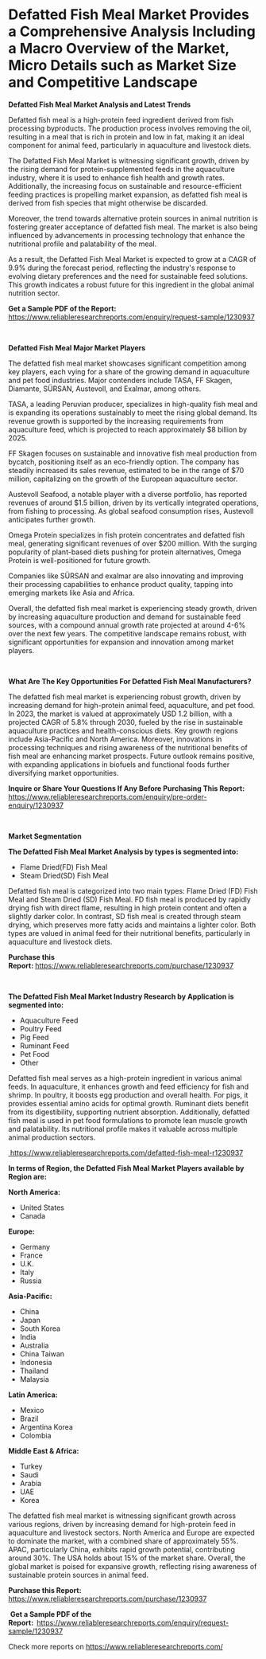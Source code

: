 <p><h1>Defatted Fish Meal Market Provides a Comprehensive Analysis Including a Macro Overview of the Market, Micro Details such as Market Size and Competitive Landscape</h1></p><p><strong>Defatted Fish Meal Market Analysis and Latest Trends</strong></p>
<p><p>Defatted fish meal is a high-protein feed ingredient derived from fish processing byproducts. The production process involves removing the oil, resulting in a meal that is rich in protein and low in fat, making it an ideal component for animal feed, particularly in aquaculture and livestock diets. </p><p>The Defatted Fish Meal Market is witnessing significant growth, driven by the rising demand for protein-supplemented feeds in the aquaculture industry, where it is used to enhance fish health and growth rates. Additionally, the increasing focus on sustainable and resource-efficient feeding practices is propelling market expansion, as defatted fish meal is derived from fish species that might otherwise be discarded. </p><p>Moreover, the trend towards alternative protein sources in animal nutrition is fostering greater acceptance of defatted fish meal. The market is also being influenced by advancements in processing technology that enhance the nutritional profile and palatability of the meal. </p><p>As a result, the Defatted Fish Meal Market is expected to grow at a CAGR of 9.9% during the forecast period, reflecting the industry's response to evolving dietary preferences and the need for sustainable feed solutions. This growth indicates a robust future for this ingredient in the global animal nutrition sector.</p></p>
<p><strong>Get a Sample PDF of the Report:&nbsp;</strong> <a href="https://www.reliableresearchreports.com/enquiry/request-sample/1230937?utm_campaign=2745&utm_medium=2&utm_source=Github&utm_content=ia&utm_term=03042025&utm_id=defatted-fish-meal">https://www.reliableresearchreports.com/enquiry/request-sample/1230937</a></p>
<p>&nbsp;</p>
<p><strong>Defatted Fish Meal Major Market Players</strong></p>
<p><p>The defatted fish meal market showcases significant competition among key players, each vying for a share of the growing demand in aquaculture and pet food industries. Major contenders include TASA, FF Skagen, Diamante, SÜRSAN, Austevoll, and Exalmar, among others.</p><p>TASA, a leading Peruvian producer, specializes in high-quality fish meal and is expanding its operations sustainably to meet the rising global demand. Its revenue growth is supported by the increasing requirements from aquaculture feed, which is projected to reach approximately $8 billion by 2025.</p><p>FF Skagen focuses on sustainable and innovative fish meal production from bycatch, positioning itself as an eco-friendly option. The company has steadily increased its sales revenue, estimated to be in the range of $70 million, capitalizing on the growth of the European aquaculture sector.</p><p>Austevoll Seafood, a notable player with a diverse portfolio, has reported revenues of around $1.5 billion, driven by its vertically integrated operations, from fishing to processing. As global seafood consumption rises, Austevoll anticipates further growth.</p><p>Omega Protein specializes in fish protein concentrates and defatted fish meal, generating significant revenues of over $200 million. With the surging popularity of plant-based diets pushing for protein alternatives, Omega Protein is well-positioned for future growth.</p><p>Companies like SÜRSAN and exalmar are also innovating and improving their processing capabilities to enhance product quality, tapping into emerging markets like Asia and Africa.</p><p>Overall, the defatted fish meal market is experiencing steady growth, driven by increasing aquaculture production and demand for sustainable feed sources, with a compound annual growth rate projected at around 4-6% over the next few years. The competitive landscape remains robust, with significant opportunities for expansion and innovation among market players.</p></p>
<p>&nbsp;</p>
<p><strong>What Are The Key Opportunities For Defatted Fish Meal Manufacturers?</strong></p>
<p><p>The defatted fish meal market is experiencing robust growth, driven by increasing demand for high-protein animal feed, aquaculture, and pet food. In 2023, the market is valued at approximately USD 1.2 billion, with a projected CAGR of 5.8% through 2030, fueled by the rise in sustainable aquaculture practices and health-conscious diets. Key growth regions include Asia-Pacific and North America. Moreover, innovations in processing techniques and rising awareness of the nutritional benefits of fish meal are enhancing market prospects. Future outlook remains positive, with expanding applications in biofuels and functional foods further diversifying market opportunities.</p></p>
<p><strong>Inquire or Share Your Questions If Any Before Purchasing This Report:</strong> <a href="https://www.reliableresearchreports.com/enquiry/pre-order-enquiry/1230937?utm_campaign=2745&utm_medium=2&utm_source=Github&utm_content=ia&utm_term=03042025&utm_id=defatted-fish-meal">https://www.reliableresearchreports.com/enquiry/pre-order-enquiry/1230937</a></p>
<p>&nbsp;</p>
<p><strong>Market Segmentation</strong></p>
<p><strong>The Defatted Fish Meal Market Analysis by types is segmented into:</strong></p>
<p><ul><li>Flame Dried(FD) Fish Meal</li><li>Steam Dried(SD) Fish Meal</li></ul></p>
<p><p>Defatted fish meal is categorized into two main types: Flame Dried (FD) Fish Meal and Steam Dried (SD) Fish Meal. FD fish meal is produced by rapidly drying fish with direct flame, resulting in high protein content and often a slightly darker color. In contrast, SD fish meal is created through steam drying, which preserves more fatty acids and maintains a lighter color. Both types are valued in animal feed for their nutritional benefits, particularly in aquaculture and livestock diets.</p></p>
<p><strong>Purchase this Report:&nbsp;</strong><a href="https://www.reliableresearchreports.com/purchase/1230937?utm_campaign=2745&utm_medium=2&utm_source=Github&utm_content=ia&utm_term=03042025&utm_id=defatted-fish-meal">https://www.reliableresearchreports.com/purchase/1230937</a></p>
<p>&nbsp;</p>
<p><strong>The Defatted Fish Meal Market Industry Research by Application is segmented into:</strong></p>
<p><ul><li>Aquaculture Feed</li><li>Poultry Feed</li><li>Pig Feed</li><li>Ruminant Feed</li><li>Pet Food</li><li>Other</li></ul></p>
<p><p>Defatted fish meal serves as a high-protein ingredient in various animal feeds. In aquaculture, it enhances growth and feed efficiency for fish and shrimp. In poultry, it boosts egg production and overall health. For pigs, it provides essential amino acids for optimal growth. Ruminant diets benefit from its digestibility, supporting nutrient absorption. Additionally, defatted fish meal is used in pet food formulations to promote lean muscle growth and palatability. Its nutritional profile makes it valuable across multiple animal production sectors.</p></p>
<p><a href="https://www.reliableresearchreports.com/defatted-fish-meal-r1230937?utm_campaign=2745&utm_medium=2&utm_source=Github&utm_content=ia&utm_term=03042025&utm_id=defatted-fish-meal">&nbsp;https://www.reliableresearchreports.com/defatted-fish-meal-r1230937</a></p>
<p><strong>In terms of Region, the Defatted Fish Meal Market Players available by Region are:</strong></p>
<p>
    <p> <strong> North America: </strong>
        <ul>
            <li>United States</li>
            <li>Canada</li>
        </ul>
        </p> 
    <p> <strong> Europe: </strong>
        <ul>
            <li>Germany</li>
            <li>France</li>
            <li>U.K.</li>
            <li>Italy</li>
            <li>Russia</li>
        </ul>
        </p> 
    <p> <strong> Asia-Pacific: </strong>
        <ul>
            <li>China</li>
            <li>Japan</li>
            <li>South Korea</li>
            <li>India</li>
            <li>Australia</li>
            <li>China Taiwan</li>
            <li>Indonesia</li>
            <li>Thailand</li>
            <li>Malaysia</li>
        </ul>
        </p> 
    <p> <strong> Latin America: </strong>
        <ul>
            <li>Mexico</li>
            <li>Brazil</li>
            <li>Argentina Korea</li>
            <li>Colombia</li>
        </ul>
        </p> 
    <p> <strong> Middle East & Africa: </strong>
        <ul>
            <li>Turkey</li>
            <li>Saudi</li>
            <li>Arabia</li>
            <li>UAE</li>
            <li>Korea</li>
        </ul>
    </p>
    </p>
<p><p>The defatted fish meal market is witnessing significant growth across various regions, driven by increasing demand for high-protein feed in aquaculture and livestock sectors. North America and Europe are expected to dominate the market, with a combined share of approximately 55%. APAC, particularly China, exhibits rapid growth potential, contributing around 30%. The USA holds about 15% of the market share. Overall, the global market is poised for expansive growth, reflecting rising awareness of sustainable protein sources in animal feed.</p></p>
<p><strong>Purchase this Report: </strong><a href="https://www.reliableresearchreports.com/purchase/1230937?utm_campaign=2745&utm_medium=2&utm_source=Github&utm_content=ia&utm_term=03042025&utm_id=defatted-fish-meal">https://www.reliableresearchreports.com/purchase/1230937</a></p>
<p>&nbsp;<strong>Get a Sample PDF of the Report:&nbsp;&nbsp;</strong><a href="https://www.reliableresearchreports.com/enquiry/request-sample/1230937?utm_campaign=2745&utm_medium=2&utm_source=Github&utm_content=ia&utm_term=03042025&utm_id=defatted-fish-meal">https://www.reliableresearchreports.com/enquiry/request-sample/1230937</a></p>
<p><strong></strong></p>
<p>Check more reports on <a href="https://www.reliableresearchreports.com/?utm_campaign=2745&utm_medium=2&utm_source=Github&utm_content=ia&utm_term=03042025&utm_id=defatted-fish-meal">https://www.reliableresearchreports.com/</a></p>